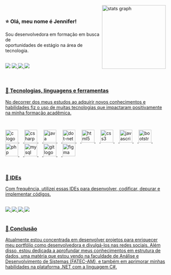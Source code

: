 <img align='right' src="https://github-readme-stats.vercel.app/api?username=sunwist&hide_title=false&hide_rank=false&show_icons=true&include_all_commits=true&count_private=true&disable_animations=false&theme=dracula&locale=en&hide_border=false&order=1&custom_title=Jenni's%20Github%20Stats" height="200" alt="stats graph"  /><br>

### ⭐  Olá, meu nome é Jennifer!

<p>Sou desenvolvedora em formação em busca de <br/>oportunidades de estágio na área de tecnologia.</p><br>

<div align="left">
  <a href="mailto:oliveirajennifer2648@gmail.com?subject=Olá, meu nome é {seu nome}" style="text-decoration: none;" target="_blank"><img src="https://img.shields.io/badge/Gmail-D14836?style=for-the-badge&logo=gmail&logoColor=white"  />
  <a href="https://instagram.com/j3nnixh?igshid=MTNiYzNiMzkwZA==" target="_blank"><img src="https://img.shields.io/badge/Instagram-E4405F?style=for-the-badge&logo=instagram&logoColor=white"  />
  <a href="https://www.linkedin.com/in/jennifer-oliveira-639983247" target="_blank"><img src="https://img.shields.io/badge/LinkedIn-0077B5?style=for-the-badge&logo=linkedin&logoColor=white"  />
  <a href="https://api.whatsapp.com/send?phone=19999961768&text=Olá,%20tenho%20interesse%20no%20seu%20perfil%20profissional!" target="_blank"><img src="https://img.shields.io/badge/WhatsApp-25D366?style=for-the-badge&logo=whatsapp&logoColor=white" />
</div><br><br>

### 🔧 Tecnologias, linguagens e ferramentas

No decorrer dos meus estudos ao adquirir novos conhecimentos e habilidades fiz o uso de muitas tecnologias
que impactaram positivamente na minha formação acadêmica.

<br><div align="left">
  <img src="https://cdn.jsdelivr.net/gh/devicons/devicon/icons/c/c-original.svg" height="40" alt="c logo"  />
  <img width="12" />
  <img src="https://cdn.jsdelivr.net/gh/devicons/devicon/icons/csharp/csharp-original.svg" height="40" alt="csharp logo"  />
  <img width="12" />
  <img src="https://cdn.jsdelivr.net/gh/devicons/devicon/icons/java/java-original.svg" height="40" alt="java logo"  />
  <img width="12" />
  <img src="https://cdn.jsdelivr.net/gh/devicons/devicon/icons/dot-net/dot-net-original.svg" height="40" alt="dot-net logo"  />
  <img width="12" />
  <img src="https://cdn.jsdelivr.net/gh/devicons/devicon/icons/html5/html5-original.svg" height="40" alt="html5 logo"  />
  <img width="12" />
  <img src="https://cdn.jsdelivr.net/gh/devicons/devicon/icons/css3/css3-original.svg" height="40" alt="css3 logo"  />
  <img width="12" />
  <img src="https://cdn.jsdelivr.net/gh/devicons/devicon/icons/javascript/javascript-original.svg" height="40" alt="javascript logo"  />
  <img width="12" />
  <img src="https://cdn.jsdelivr.net/gh/devicons/devicon/icons/bootstrap/bootstrap-original.svg" height="40" alt="bootstrap logo"  />
  <img width="12" />
  <img src="https://cdn.jsdelivr.net/gh/devicons/devicon/icons/php/php-original.svg" height="40" alt="php logo"  />
  <img width="12" />
  <img src="https://cdn.jsdelivr.net/gh/devicons/devicon/icons/mysql/mysql-original.svg" height="40" alt="mysql logo"  />
  <img width="12" />
  <img src="https://cdn.jsdelivr.net/gh/devicons/devicon/icons/git/git-original.svg" height="40" alt="git logo"  />
  <img width="12" />
  <img src="https://cdn.jsdelivr.net/gh/devicons/devicon/icons/figma/figma-original.svg" height="40" alt="figma logo"  />
</div><br>

### 🔭 IDEs

Com frequência, utilizei essas IDEs para desenvolver, codificar, depurar e implementar códigos.

<br>
<div align="left">
  <img src="https://img.shields.io/badge/Visual_Studio-5C2D91?style=for-the-badge&logo=visual%20studio&logoColor=white" />
  <img src="https://img.shields.io/badge/Visual_Studio_Code-0078D4?style=for-the-badge&logo=visual%20studio%20code&logoColor=white"/>
  <img src="https://img.shields.io/badge/Android_Studio-3DDC84?style=for-the-badge&logo=android-studio&logoColor=white"  />
  <img src="https://img.shields.io/badge/Arduino_IDE-00979D?style=for-the-badge&logo=arduino&logoColor=white"  />
</div><br>

### 🎲 Conclusão

Atualmente estou concentrada em desenvolver projetos para enriquecer meu portfólio como desenvolvedora e divulgá-los nas redes sociais. Além disso, estou dedicada a aprofundar meus conhecimentos em estrutura de dados, uma matéria que estou vendo na faculdade de Análise e Desenvolvimento de Sistemas (FATEC-AM), e também em aprimorar minhas habilidades na plataforma .NET com a linguagem C#.

